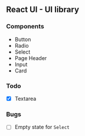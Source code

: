 ## React UI - UI library

### Components
- Button
- Radio
- Select
- Page Header
- Input
- Card

### Todo
- [x] Textarea
### Bugs
- [ ] Empty state for `Select`
